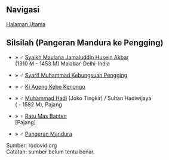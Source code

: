 ## Navigasi

[Halaman Utama][up] 

## Silsilah (Pangeran Mandura ke Pengging)

*	» ♂ [Syaikh Maulana Jamaluddin Husein Akbar][359642]
	<br/>(1310 M - 1453 M) Malabar-Delhi-India

*	» ♂ [Syarif Muhammad Kebungsuan Pengging][26351]

*	» ♂ [Ki Ageng Kebo Kenongo][26352]

*	» ♂ [Muhammad Hadi][26353] (Joko Tingkir) / Sultan Hadiwijaya
	<br/>( - 1582 M), Pajang

*	» ♀ [Ratu Mas Banten][775179]
	<br/>[Pajang]

*	» ♂ [Pangeran Mandura][771620]

Sumber: rodovid.org<br/>
Catatan: sumber belum tentu benar.

[up]: https://github.com/epsi-rns/catatan-silsilah/blob/master/README.md

[359642]: http://id.rodovid.org/wk/Orang:359642

[26351]: http://id.rodovid.org/wk/Orang:26351
[26352]: http://id.rodovid.org/wk/Orang:26352

[26353]: http://id.rodovid.org/wk/Orang:26353
[775179]: http://id.rodovid.org/wk/Orang:775179
[771620]: http://id.rodovid.org/wk/Orang:771620
